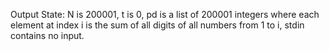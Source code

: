 Output State: N is 200001, t is 0, pd is a list of 200001 integers where each element at index i is the sum of all digits of all numbers from 1 to i, stdin contains no input.